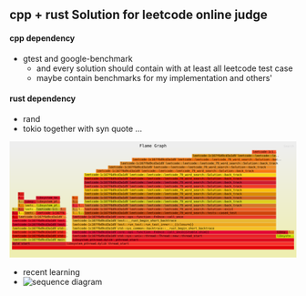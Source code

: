 ## cpp + rust Solution for leetcode online judge

#### cpp dependency

- gtest and google-benchmark
  - and every solution should contain with at least all leetcode test case
  - maybe contain benchmarks for my implementation and others'

#### rust dependency

- rand
- tokio together with syn quote ...

![img](./flamegraph.svg)

- recent learning
- ![sequence diagram](http://www.plantuml.com/plantuml/proxy?cache=no&src=https://raw.githubusercontent.com/ioperations/leetcode/refs/heads/master/LEARN.iuml)
